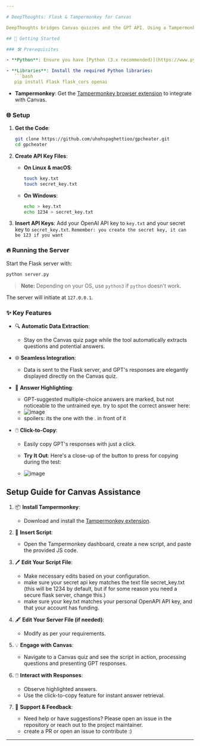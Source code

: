 ```yaml
---

# DeepThoughts: Flask & Tampermonkey for Canvas

DeepThoughts bridges Canvas quizzes and the GPT API. Using a Tampermonkey script, it captures quiz questions, processes them with the GPT model, and returns intelligent answers.

## 🚀 Getting Started

### 🛠 Prerequisites

- **Python**: Ensure you have [Python (3.x recommended)](https://www.python.org/downloads/) installed.

- **Libraries**: Install the required Python libraries:
   ```bash
   pip install Flask flask_cors openai
   ```

- **Tampermonkey**: Get the [Tampermonkey browser extension](https://www.tampermonkey.net/) to integrate with Canvas.

### 🌐 Setup

1. **Get the Code**:
   ```bash
   git clone https://github.com/uhohspaghettioo/gpcheater.git
   cd gpcheater
   ```

2. **Create API Key Files**:

   - **On Linux & macOS**:
     ```bash
     touch key.txt
     touch secret_key.txt
     ```

   - **On Windows**:
     ```bash
     echo > key.txt
     echo 1234 > secret_key.txt
     ```

3. **Insert API Keys**: Add your OpenAI API key to `key.txt` and your secret key to `secret_key.txt`.
      ``` Remember: you create the secret key, it can be 123 if you want ```

### 🔥 Running the Server

Start the Flask server with:
```bash
python server.py
```
> **Note:** Depending on your OS, use `python3` if `python` doesn't work.

The server will initiate at `127.0.0.1`.

### ✨ **Key Features**

- 🔍 **Automatic Data Extraction**: 
  - Stay on the Canvas quiz page while the tool automatically extracts questions and potential answers.
  
- 🌐 **Seamless Integration**: 
  - Data is sent to the Flask server, and GPT's responses are elegantly displayed directly on the Canvas quiz.
  
- 🌟 **Answer Highlighting**: 
  - GPT-suggested multiple-choice answers are marked, but not noticeable to the untrained eye. try to spot the correct answer here:
  - ![image](https://github.com/uhohspaghettioo/gpcheater/assets/153341004/a6964427-c6dd-4ade-967d-4a37fd088237)
  - spoilers: its the one with the . in front of it

  
- 🖱️ **Click-to-Copy**: 
  - Easily copy GPT's responses with just a click.
  
  - **Try It Out**: Here's a close-up of the button to press for copying during the test:
  - ![image](https://github.com/uhohspaghettioo/gpcheater/assets/153341004/793dc23b-0d33-4f72-9132-66ff9bb394fb)


## Setup Guide for Canvas Assistance

1. 📦 **Install Tampermonkey**: 
    - Download and install the [Tampermonkey extension](https://www.tampermonkey.net/).

2. 📝 **Insert Script**: 
    - Open the Tampermonkey dashboard, create a new script, and paste the provided JS code.

3. 🖊️ **Edit Your Script File**:
    - Make necessary edits based on your configuration.
    - make sure your secret api key matches the text file secret_key.txt (this will be 1234 by default, but if for some reason you need a secure flask server, change this.)
    - make sure your key.txt matches your personal OpenAPI API key, and that your account has funding.

4. 🖋️ **Edit Your Server File (if needed)**:
    - Modify as per your requirements.

5. 💡 **Engage with Canvas**: 
    - Navigate to a Canvas quiz and see the script in action, processing questions and presenting GPT responses.

6. 🖱️ **Interact with Responses**: 
    - Observe highlighted answers.
    - Use the click-to-copy feature for instant answer retrieval.

7. 🤝 **Support & Feedback**: 
    - Need help or have suggestions? Please open an issue in the repository or reach out to the project maintainer.
    - create a PR or open an issue to contribute :)

---
```

